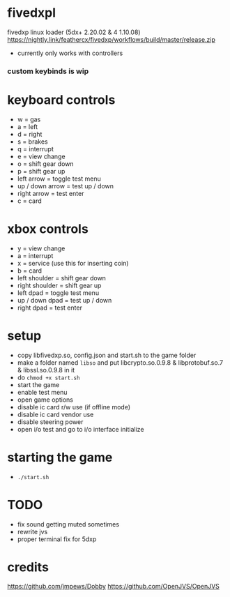 # fivedxpl
fivedxp linux loader (5dx+ 2.20.02 & 4 1.10.08)
https://nightly.link/feathercx/fivedxp/workflows/build/master/release.zip

- currently only works with controllers

### custom keybinds is wip

# keyboard controls
- w = gas
- a = left
- d = right
- s = brakes
- q = interrupt
- e = view change
- o = shift gear down
- p = shift gear up
- left arrow = toggle test menu
- up / down arrow = test up / down
- right arrow = test enter
- c = card

# xbox controls
- y = view change
- a = interrupt
- x = service (use this for inserting coin)
- b = card
- left shoulder = shift gear down
- right shoulder = shift gear up
- left dpad = toggle test menu
- up / down dpad = test up / down
- right dpad = test enter

# setup
- copy libfivedxp.so, config.json and start.sh to the game folder
- make a folder named ```libso``` and put libcrypto.so.0.9.8 & libprotobuf.so.7 & libssl.so.0.9.8 in it
- do ```chmod +x start.sh```
- start the game
- enable test menu
- open game options
- disable ic card r/w use (if offline mode)
- disable ic card vendor use
- disable steering power
- open i/o test and go to i/o interface initialize

# starting the game
- ```./start.sh```

# TODO
- fix sound getting muted sometimes
- rewrite jvs
- proper terminal fix for 5dxp

# credits
https://github.com/jmpews/Dobby
https://github.com/OpenJVS/OpenJVS